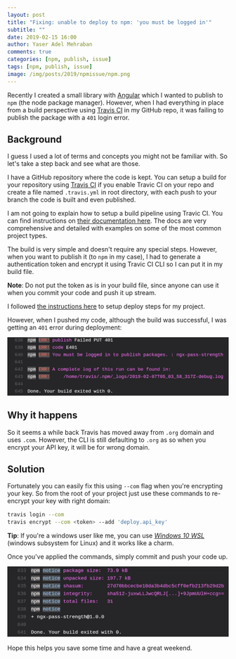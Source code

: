 ```yaml
---
layout: post
title: "Fixing: unable to deploy to npm: 'you must be logged in'"
subtitle: ""
date: 2019-02-15 16:00
author: Yaser Adel Mehraban
comments: true
categories: [npm, publish, issue]
tags: [npm, publish, issue]
image: /img/posts/2019/npmissue/npm.png
---
```


Recently I created a small library with [Angular](https://angular.io/) which I wanted to publish to `npm` (the node package manager). However, when I had everything in place from a build perspective using [Travis CI](https://travis-ci.com/) in my GitHub repo, it was failing to publish the package with a `401` login error.

<!--more-->

## Background

I guess I used a lot of terms and concepts you might not be familiar with. So let's take a step back and see what are those.

I have a GitHub repository where the code is kept. You can setup a build for your repository using [Travis CI](https://travis-ci.com/) if you enable Travic CI on your repo and create a file named `.travis.yml` in root directory, with each push to your branch the code is built and even published.

I am not going to explain how to setup a build pipeline using Travic CI. You can find instructions on [their documentation here](https://docs.travis-ci.com). The docs are very comprehensive and detailed with examples on some of the most common project types.

The build is very simple and doesn't require any special steps. However, when you want to publish it (to `npm` in my case), I had to generate a authentication token and encrypt it using Travic CI CLI so I can put it in my build file.

**Note**: Do not put the token as is in your build file, since anyone can use it when you commit your code and push it up stream.

I followed [the instructions here](https://docs.travis-ci.com/user/deployment/npm/) to setup deploy steps for my project.

However, when I pushed my code, although the build was successful, I was getting an `401` error during deployment:

![error 401 deploying to npm](/img/posts/2019/npmissue/npm-401.jpg)

## Why it happens

So it seems a while back Travis has moved away from `.org` domain and uses `.com`. However, the CLI is still defaulting to `.org` as so when you encrypt your API key, it will be for wrong domain.


## Solution
Fortunately you can easily fix this using `--com` flag when you're encrypting your key. So from the root of your project just use these commands to re-encrypt your key with right domain:

```bash
travis login --com
travis encrypt --com <token> --add 'deploy.api_key'
```

**Tip**: If you're a windows user like me, you can use [*Windows 10 WSL*](https://docs.microsoft.com/en-us/windows/wsl/install-win10) (windows subsystem for Linux) and it works like a charm.

Once you've applied the commands, simply commit and push your code up.

![successful deployment to npm](/img/posts/2019/npmissue/npmdeployok.jpg)

Hope this helps you save some time and have a great weekend.